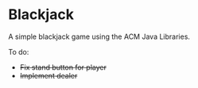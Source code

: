 # Blackjack
A simple blackjack game using the ACM Java Libraries.

To do:
  - ~~Fix stand button for player~~
  - ~~Implement dealer~~
 

